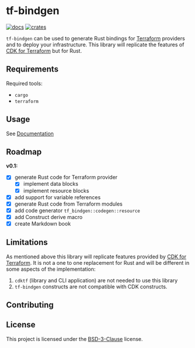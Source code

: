 # tf-bindgen

[![docs](https://img.shields.io/badge/docs-%20-success)](https://robert-oleynik.github.io/tf-bindgen/)
[![crates](https://img.shields.io/crates/v/tf-bindgen)](https://crates.io/crates/tf-bindgen)

<!-- Badges? -->

`tf-bindgen` can be used to generate Rust bindings for [Terraform] providers and
to deploy your infrastructure.
This library will replicate the features of [CDK for Terraform] but for Rust.

[Terraform]: https://www.terraform.io/
[CDK for Terraform]: https://developer.hashicorp.com/terraform/cdktf

## Requirements

Required tools:

- `cargo`
- `terraform`

## Usage

See [Documentation](https://robert-oleynik.github.io/tf-bindgen/introduction.html)

## Roadmap

**v0.1:**

<!-- Upcoming changes -->

- [x] generate Rust code for Terraform provider
  - [x] implement data blocks
  - [x] implement resource blocks
- [x] add support for variable references
- [x] generate Rust code from Terraform modules
- [x] add code generator `tf_bindgen::codegen::resource`
- [x] add Construct derive macro
- [x] create Markdown book

## Limitations

As mentioned above this library will replicate features provided by [CDK for Terraform].
It is not a one to one replacement for Rust and will be different in some aspects
of the implementation:

1. `cdktf` (library and CLI application) are not needed to use this library
2. `tf-bindgen` constructs are not compatible with CDK constructs.

## Contributing

<!-- TODO: add placeholder text -->

## License

This project is licensed under the [BSD-3-Clause](./LICENSE) license.
